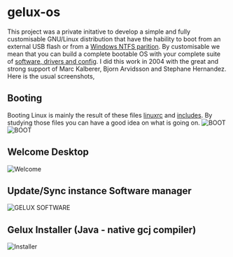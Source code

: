 # gelux-os
This project was a private initative to develop a simple and fully customisable GNU/Linux distribution that have the hability to boot from an external USB flash or from a [Windows NTFS parition](/win32-setup/). By customisable we mean that you can build a complete bootable OS with your complete suite of [software, drivers and config](/gelux-meta-packages). I did this work in 2004 with the great and strong support of Marc Kalberer, Bjorn Arvidsson and Stephane Hernandez. Here is the usual screenshots,

## Booting
Booting Linux is mainly the result of these files [linuxrc](/gelux-live/linuxrc) and [includes](/gelux-live/etc). By studying those files you can have a good idea on what is going on.
![BOOT](https://farm9.staticflickr.com/8569/16317649155_0e60725fb0_b.jpg)
![BOOT](https://farm8.staticflickr.com/7551/16316770692_87fd5152a4_b.jpg)

## Welcome Desktop
![Welcome](https://farm8.staticflickr.com/7519/16130091028_963d9a34e4_b.jpg)

## Update/Sync instance Software manager
![GELUX SOFTWARE](https://farm8.staticflickr.com/7477/16130085718_96d62876a4_b.jpg)

## Gelux Installer (Java - native gcj compiler)
![Installer](https://farm8.staticflickr.com/7548/16315850151_f8e0c72e78_b.jpg)

